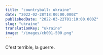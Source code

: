 ```yaml
---
title: "countryball: ukraine"
date: "2022-02-28T18:00:00.000Z"
publishedDate: "2022-03-22T01:10:00.000Z"
slug: "ukraine"
translationKey: "ukraine"
image: "/images/cb001-500.png"
---
```


C'est terrible, la guerre.